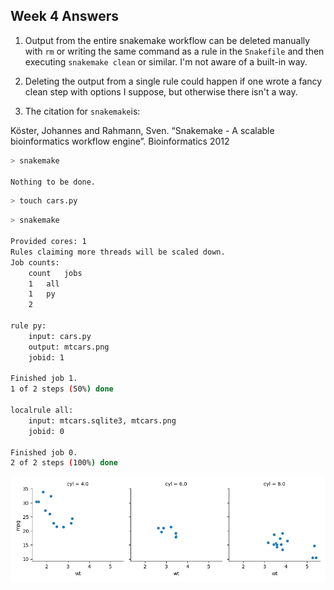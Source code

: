 ## Week 4 Answers

1. Output from the entire snakemake workflow can be deleted manually with `rm` or writing the same command as a rule in the `Snakefile` and then executing `snakemake clean` or similar. I'm not aware of a built-in way.

2. Deleting the output from a single rule could happen if one wrote a fancy clean step with options I suppose, but otherwise there isn't a way.

3. The citation for `snakemake`is:

Köster, Johannes and Rahmann, Sven. “Snakemake - A scalable bioinformatics workflow engine”. Bioinformatics 2012


```bash
> snakemake

Nothing to be done.
```

```bash
> touch cars.py
```

```bash
> snakemake

Provided cores: 1
Rules claiming more threads will be scaled down.
Job counts:
	count	jobs
	1	all
	1	py
	2

rule py:
    input: cars.py
    output: mtcars.png
    jobid: 1

Finished job 1.
1 of 2 steps (50%) done

localrule all:
    input: mtcars.sqlite3, mtcars.png
    jobid: 0

Finished job 0.
2 of 2 steps (100%) done
```
 
 
![mtcars.png](https://github.com/TatyanaLev/EE283HW4/blob/main/mtcars.png)